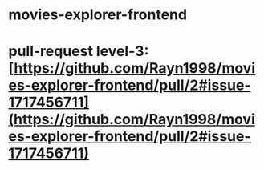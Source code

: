 # movies-explorer-frontend
# pull-request level-3: [https://github.com/Rayn1998/movies-explorer-frontend/pull/2#issue-1717456711](https://github.com/Rayn1998/movies-explorer-frontend/pull/2#issue-1717456711)
